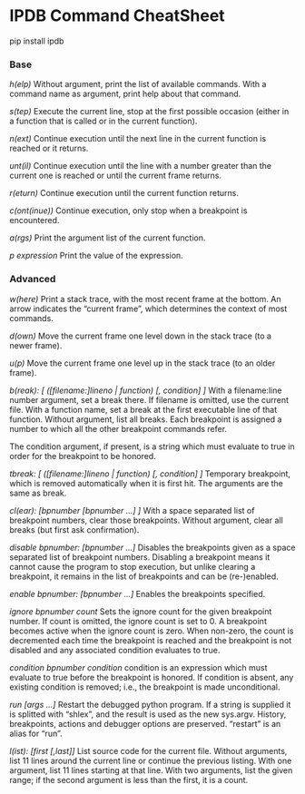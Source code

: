 # IPDB Command CheatSheet
pip install ipdb

### Base
*h(elp)*
Without argument, print the list of available commands. With a command name as argument, print help about that command.

*s(tep)*
Execute the current line, stop at the first possible occasion (either in a function that is called or in the current function).

*n(ext)*
Continue execution until the next line in the current function is reached or it returns.

*unt(il)*
Continue execution until the line with a number greater than the current one is reached or until the current frame returns.

*r(eturn)*
Continue execution until the current function returns.

*c(ont(inue))*
Continue execution, only stop when a breakpoint is encountered.

*a(rgs)*
Print the argument list of the current function.

*p expression*
Print the value of the expression.


### Advanced

*w(here)*
Print a stack trace, with the most recent frame at the bottom. An arrow indicates the “current frame”, which determines the context of most commands.

*d(own)*
Move the current frame one level down in the stack trace (to a newer frame).

*u(p)*
Move the current frame one level up in the stack trace (to an older frame).

*b(reak): [ ([filename:]lineno | function) [, condition] ]*
With a filename:line number argument, set a break there. If filename is omitted, use the current file. With a function name, set a break at the first executable line of that function. Without argument, list all breaks. Each breakpoint is assigned a number to which all the other breakpoint commands refer.

The condition argument, if present, is a string which must evaluate to true in order for the breakpoint to be honored.

*tbreak: [ ([filename:]lineno | function) [, condition] ]*
Temporary breakpoint, which is removed automatically when it is first hit. The arguments are the same as break.

*cl(ear): [bpnumber [bpnumber ...] ]*
With a space separated list of breakpoint numbers, clear those breakpoints. Without argument, clear all breaks (but first ask confirmation).

*disable bpnumber: [bpnumber ...]*
Disables the breakpoints given as a space separated list of breakpoint numbers. Disabling a breakpoint means it cannot cause the program to stop execution, but unlike clearing a breakpoint, it remains in the list of breakpoints and can be (re-)enabled.

*enable bpnumber: [bpnumber ...]*
Enables the breakpoints specified.

*ignore bpnumber count*
Sets the ignore count for the given breakpoint number. If count is omitted, the ignore count is set to 0. A breakpoint becomes active when the ignore count is zero. When non-zero, the count is decremented each time the breakpoint is reached and the breakpoint is not disabled and any associated condition evaluates to true.

*condition bpnumber condition*
condition is an expression which must evaluate to true before the breakpoint is honored. If condition is absent, any existing condition is removed; i.e., the breakpoint is made unconditional.

*run [args ...]*
Restart the debugged python program. If a string is supplied it is splitted with “shlex”, and the result is used as the new sys.argv. History, breakpoints, actions and debugger options are preserved. “restart” is an alias for “run”.

*l(ist): [first [,last]]*
List source code for the current file. Without arguments, list 11 lines around the current line or continue the previous listing. With one argument, list 11 lines starting at that line. With two arguments, list the given range; if the second argument is less than the first, it is a count.

